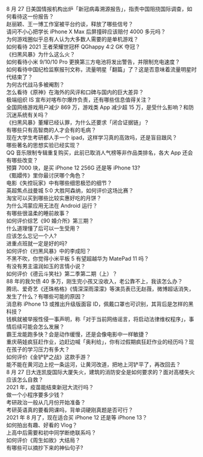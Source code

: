 8 月 27 日美国情报机构出炉「新冠病毒溯源报告」，指责中国阻挠国际调查，如何看待这一份报告？  
赵丽颖、王一博工作室被平台约谈，释放了哪些信号？  
请问不小心把学长 iPhone X Max 后屏撞碎应该赔付 4000 多元吗？  
为何游戏圈似乎总有人认为大多数人需要的是单机游戏？  
如何看待 2021 王者荣耀世冠杯 QGhappy 4:2 GK 夺冠？  
《扫黑风暴》为什么这么火？  
如何看待小米 9/10/10 Pro 更换第三方电池将发出警告，并限制充电速度？  
如何看待中国纪检监察报刊文称，流量明星「翻篇」了？这是否意味着流量明星时代结束了？  
为何古代战马多被阉割？  
怎么看待《原神》在海外的风评和口碑与国内的巨大差异？  
极端组织 IS 宣布对喀布尔爆炸负责，还有哪些信息值得关注？  
全国网络游戏用户减少 869 万，游戏类 App 减少超 15 万，是受什么影响？和防沉迷系统有关吗？  
《扫黑风暴》董耀已经认罪，为什么还要求「闭合证据链」？  
有哪些只有高智商的人才会有的毛病？  
现在大学生考研都人手一个 ipad，这样学习真的高效吗，还是盲目跟风？  
哪些著名的思想实验已经实现？  
QQ 音乐限制专辑重复购买，此前已取消人气榜等非作品类排名，各大 App 还会有哪些改变？  
预算 7000 块，是买 iPhone 12  256G 还是等 iPhone 13?  
《甄嬛传》里你最讨厌哪个角色？  
电影《失控玩家》中有哪些细思极恐的细节？  
英超焦点战曼城 5:0 大胜阿森纳，如何评价这场比赛？  
淘宝可以买到哪些比较实惠好吃的月饼？  
为什么鸿蒙应用无法在 Android 运行？  
有哪些很温柔的睡前故事？  
如何评价综艺《90 婚介所》第三期？  
什么道理懂了后可以一生受用？  
应该怎么忘记一个人?  
进重点班就一定是好的吗?  
如何评价《扫黑风暴》中的李成阳？  
不黑不吹，你觉得小米平板 5 有望超越华为 MatePad 11 吗？  
有没有男主温润如玉的言情小说？  
如何评价《德云斗笑社》第二季第二期（上）？  
88 年的我欠债 40 多万，刚生完小孩又没收入，老公靠不上，我该怎么办？  
腾讯、爱奇艺《还珠格格》《情深深雨濛濛》等演员表已无赵薇，微博超话消失，发生了什么？有哪些可能的原因？  
消息称 iPhone 13 或推出升级版面容 ID，佩戴口罩也可识别，其背后是怎样的黑科技？  
钱枫就被举报性侵一事声明，称「对于当前网络谣言，将启动法律维权程序」，事情后续可能会怎么发展？  
霸王龙能跑多快？会是动作缓慢，还是会像电影中一样敏捷？  
重庆萌娃疯狂赶作业，边赶边喊「奥利给」，你有过假期疯狂赶作业的经历吗？现在孩子的学习压力有多大？  
如何评价《金铲铲之战》这款手游？  
能不能在黄河边上挖一条运河，让黄河改道，把地上河铲平了，再改回去？  
8 月 27 日大连凯旋国际大厦失火，建筑的消防安全是如何要求的？面对高楼失火应该怎么自救？  
2021 年，疫苗能结束新冠大流行吗？  
做一个小程序要多少钱？  
考研政治一般从几月份开始准备？  
考研英语真的要看网课吗，背单词硬刚真题是否可行？  
2021 年 8 月了，现在适合买 iPhone 12 还是等 iPhone 13？  
如何拍出有趣、好看的 Vlog？  
上高中后需要和初中同学断绝联系吗？  
如何评价《周生如故》大结局？  
有哪些可以摘抄下来的神仙句子?  
